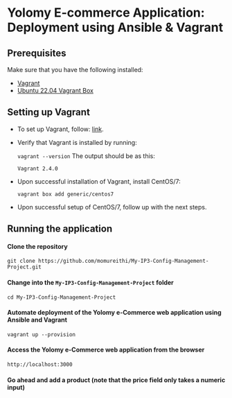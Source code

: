 # Yolomy E-commerce Application: Deployment using Ansible & Vagrant
## Prerequisites
Make sure that you have the following installed:
- [Vagrant](https://developer.hashicorp.com/vagrant/downloads)
- [Ubuntu 22.04 Vagrant Box](https://app.vagrantup.com/centos/boxes/7)

## Setting up Vagrant
- To set up Vagrant, follow: [link](https://developer.hashicorp.com/vagrant/downloads).
- Verify that Vagrant is installed by running:
  
  ```vagrant --version```
  The output should be as this:
  
  ```Vagrant 2.4.0```

- Upon successful installation of Vagrant, install CentOS/7:
  
  ```vagrant box add generic/centos7```

- Upon successful setup of CentOS/7, follow up with the next steps.

## Running the application

#### Clone the repository
```
git clone https://github.com/momureithi/My-IP3-Config-Management-Project.git
```

#### Change into the `My-IP3-Config-Management-Project` folder
```
cd My-IP3-Config-Management-Project
```


#### Automate deployment of the Yolomy e-Commerce web application using Ansible and Vagrant
 ```
 vagrant up --provision
 ```

#### Access the Yolomy e-Commerce web application from the browser

```
http://localhost:3000
```

#### Go ahead and add a product (note that the price field only takes a numeric input)